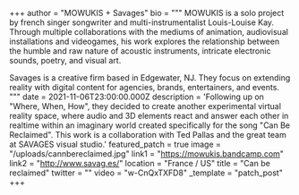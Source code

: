+++
author = "MOWUKIS + Savages"
bio = """
MOWUKIS is a solo project by french singer songwriter and multi-instrumentalist Louis-Louise Kay. Through multiple collaborations with the mediums of animation, audiovisual installations and videogames, his work explores the relationship between the humble and raw nature of acoustic instruments, intricate electronic sounds, poetry, and visual art.

Savages is a creative firm based in Edgewater, NJ. They focus on extending reality with digital content for agencies, brands, entertainers, and events. """
date = 2021-11-06T23:00:00.000Z
description = 'Following up on "Where, When, How", they decided to create another experimental virtual reality space, where audio and 3D elements react and answer each other in realtime within an imaginary world created specifically for the song "Can Be Reclaimed". This work is a collaboration with Ted Pallas and the great team at SAVAGES visual studio.'
featured_patch = true
image = "/uploads/cannbereclaimed.jpg"
link1 = "https://mowukis.bandcamp.com"
link2 = "http://www.savag.es/"
location = "France / US"
title = "Can be reclaimed"
twitter = ""
video = "w-CnQxTXFD8"
_template = "patch_post"
+++


